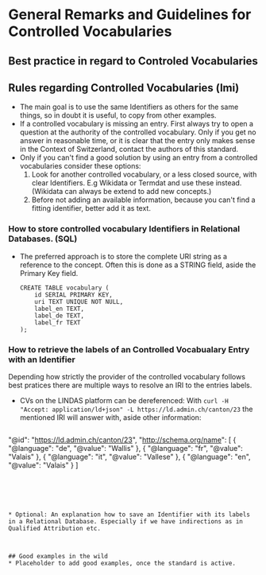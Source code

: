 # General Remarks and Guidelines for Controlled Vocabularies

## Best practice in regard to Controled Vocabularies

## Rules regarding Controlled Vocabularies (lmi)
* The main goal is to use the same Identifiers as others for the same things, so in doubt it is useful, to copy from other examples.
* If a controlled vocabulary is missing an entry. First always try to open a question at the authority of the controlled vocabulary. Only if you get no answer in reasonable time, or it is clear that the entry only makes sense in the Context of Switzerland, contact the authors of this standard.
* Only if you can't find a good solution by using an entry from a controlled vocabularies consider these options:
  1. Look for another controlled vocabulary, or a less closed source, with clear Identifiers. E.g Wikidata or Termdat and use these instead. (Wikidata can always be extend to add new concepts.)
  2. Before not adding an available information, because you can't find a fitting identifier, better add it as text.

### How to store controlled vocabulary Identifiers in Relational Databases. (SQL)
* The preferred approach is to store the complete URI string as a reference to the concept. Often this is done as a STRING field, aside the Primary Key field.
    ```
    CREATE TABLE vocabulary (
        id SERIAL PRIMARY KEY,
        uri TEXT UNIQUE NOT NULL,
        label_en TEXT,
        label_de TEXT,
        label_fr TEXT
    );
    ```
### How to retrieve the labels of an Controlled Vocabualary Entry with an Identifier

Depending how strictly the provider of the controlled vocabulary follows best pratices there are multiple ways to resolve an IRI to the entries labels.

* CVs on the LINDAS platform can be dereferenced:
  With `curl -H "Accept: application/ld+json" -L https://ld.admin.ch/canton/23` the mentioned IRI will answer with, aside other information:
  
  ```
"@id": "https://ld.admin.ch/canton/23",
  "http://schema.org/name": [
    {
      "@language": "de",
      "@value": "Wallis"
    },
    {
      "@language": "fr",
      "@value": "Valais"
    },
    {
      "@language": "it",
      "@value": "Vallese"
    },
    {
      "@language": "en",
      "@value": "Valais"
    }
  ]
  ```

  



* Optional: An explanation how to save an Identifier with its labels in a Relational Database. Especially if we have indirections as in Qualified Attribution etc. 



## Good examples in the wild
* Placeholder to add good examples, once the standard is active.
